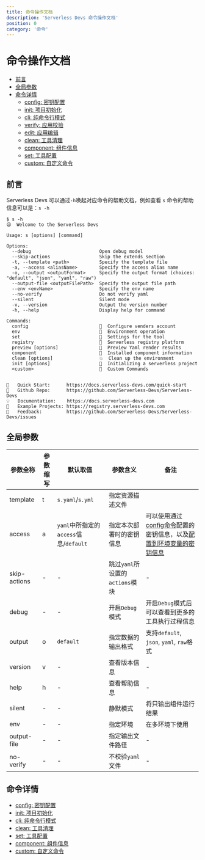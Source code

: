 ```yaml
---
title: 命令操作文档
description: 'Serverless Devs 命令操作文档'
position: 0
category: '命令'
---
```


# 命令操作文档

- [前言](#前言)
- [全局参数](#全局参数)
- [命令详情](#命令详情)
    - [config: 密钥配置](./config.md)
    - [init: 项目初始化](./init.md)
    - [cli: 纯命令行模式](./cli.md)
    - [verify: 应用校验](./verify.md)
    - [edit: 应用编辑](./edit.md)
    - [clean: 工具清理](./clean.md)
    - [component: 组件信息](./component.md)
    - [set: 工具配置](./set.md)
    - [custom: 自定义命令](./custom.md)


## 前言

Serverless Devs 可以通过`-h`唤起对应命令的帮助文档，例如查看 `s` 命令的帮助信息可以是：`s -h`

```shell script
$ s -h
😃  Welcome to the Serverless Devs

Usage: s [options] [command]

Options:
  --debug                         Open debug model
  --skip-actions                  Skip the extends section
  -t, --template <path>           Specify the template file
  -a, --access <aliasName>        Specify the access alias name
  -o, --output <outputFormat>     Specify the output format (choices: "default", "json", "yaml", "raw")
  --output-file <outputFilePath>  Specify the output file path
  --env <envName>                 Specify the env name
  --no-verify                     Do not verify yaml
  --silent                        Silent mode
  -v, --version                   Output the version number
  -h, --help                      Display help for command

Commands:
  config                          👤  Configure venders account
  env                             🌱  Environment operation
  set                             🔧  Settings for the tool
  registry                        🚢  Serverless registry platform
  preview [options]               👀  Preview Yaml render results
  component                       🔌  Installed component information
  clean [options]                 💥  Clean up the environment
  init [options]                  💞  Initializing a serverless project
  <custom>                        🧭  Custom Commands


🙌   Quick Start:      https://docs.serverless-devs.com/quick-start
🌟   Github Repo:      https://github.com/Serverless-Devs/Serverless-Devs
💡   Documentation:    https://docs.serverless-devs.com
🚀   Example Projects: https://registry.serverless-devs.com
📝   Feedback:         https://github.com/Serverless-Devs/Serverless-Devs/issues
```

## 全局参数

| 参数全称 | 参数缩写 | 默认取值 | 参数含义 | 备注 |
|-----|-----|-----|-----|-----|
| template | t | `s.yaml`/`s.yml` | 指定资源描述文件 |  | 
| access | a | `yaml`中所指定的`access`信息/`default` | 指定本次部署时的密钥信息 | 可以使用通过[config命令](./command/config.md#config-add-命令)配置的密钥信息，以及[配置到环境变量的密钥信息](./command/config.md#通过环境变量配置密钥信息) | 
| skip-actions | - | - | 跳过`yaml`所设置的`actions`模块 | - | 
| debug | - | - | 开启`Debug`模式 | 开启`Debug`模式后可以查看到更多的工具执行过程信息 | 
| output | o | `default` | 指定数据的输出格式 | 支持`default`, `json`, `yaml`, `raw`格式 | 
| version | v | - | 查看版本信息 | - | 
| help | h | - | 查看帮助信息 | - | 
| silent | - | - | 静默模式 | 将只输出组件运行结果 | 
| env | - | - | 指定环境 | 在多环境下使用 | 
| output-file | - | - | 指定输出文件路径 | - | 
| no-verify | - | - | 不校验`yaml`文件 | - | 

## 命令详情

- [config: 密钥配置](./config.md)
- [init: 项目初始化](./init.md)
- [cli: 纯命令行模式](./cli.md)
- [clean: 工具清理](./clean.md)
- [set: 工具配置](./set.md)
- [component: 组件信息](./component.md)
- [custom: 自定义命令](./custom.md)